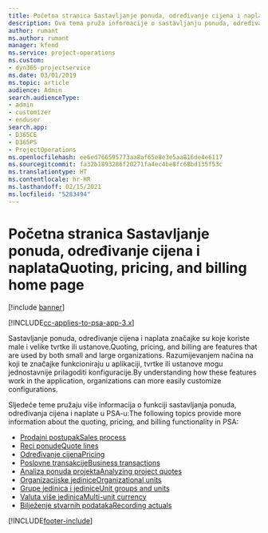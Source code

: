```yaml
---
title: Početna stranica Sastavljanje ponuda, određivanje cijena i naplata
description: Ova tema pruža informacije o sastavljanju ponuda, određivanju cijena i naplati.
author: rumant
ms.author: rumant
manager: kfend
ms.service: project-operations
ms.custom:
- dyn365-projectservice
ms.date: 03/01/2019
ms.topic: article
audience: Admin
search.audienceType:
- admin
- customizer
- enduser
search.app:
- D365CE
- D365PS
- ProjectOperations
ms.openlocfilehash: ee6ed766595773aa8af65e8e3e5aa816de4e6117
ms.sourcegitcommit: fa32b1893286f20271fa4ec4be8fc68bd135f53c
ms.translationtype: HT
ms.contentlocale: hr-HR
ms.lasthandoff: 02/15/2021
ms.locfileid: "5283494"
---
```

# <a name="quoting-pricing-and-billing-home-page"></a><span data-ttu-id="80706-103">Početna stranica Sastavljanje ponuda, određivanje cijena i naplata</span><span class="sxs-lookup"><span data-stu-id="80706-103">Quoting, pricing, and billing home page</span></span>

[!include [banner](../includes/psa-now-project-operations.md)]

[!INCLUDE[cc-applies-to-psa-app-3.x](../includes/cc-applies-to-psa-app-3x.md)]

<span data-ttu-id="80706-104">Sastavljanje ponuda, određivanje cijena i naplata značajke su koje koriste male i velike tvrtke ili ustanove.</span><span class="sxs-lookup"><span data-stu-id="80706-104">Quoting, pricing, and billing are features that are used by both small and large organizations.</span></span> <span data-ttu-id="80706-105">Razumijevanjem načina na koji te značajke funkcioniraju u aplikaciji, tvrtke ili ustanove mogu jednostavnije prilagoditi konfiguracije.</span><span class="sxs-lookup"><span data-stu-id="80706-105">By understanding how these features work in the application, organizations can more easily customize configurations.</span></span>

<span data-ttu-id="80706-106">Sljedeće teme pružaju više informacija o funkciji sastavljanja ponuda, određivanja cijena i naplate u PSA-u:</span><span class="sxs-lookup"><span data-stu-id="80706-106">The following topics provide more information about the quoting, pricing, and billing functionality in PSA:</span></span>

- [<span data-ttu-id="80706-107">Prodajni postupak</span><span class="sxs-lookup"><span data-stu-id="80706-107">Sales process</span></span>](basic-sales-process.md)
- [<span data-ttu-id="80706-108">Reci ponude</span><span class="sxs-lookup"><span data-stu-id="80706-108">Quote lines</span></span>](basic-quote-lines.md)
- [<span data-ttu-id="80706-109">Određivanje cijena</span><span class="sxs-lookup"><span data-stu-id="80706-109">Pricing</span></span>](basic-pricing.md)
- [<span data-ttu-id="80706-110">Poslovne transakcije</span><span class="sxs-lookup"><span data-stu-id="80706-110">Business transactions</span></span>](basic-business-transactions.md)
- [<span data-ttu-id="80706-111">Analiza ponuda projekta</span><span class="sxs-lookup"><span data-stu-id="80706-111">Analyzing project quotes</span></span>](basic-analyzing-quotes.md)
- [<span data-ttu-id="80706-112">Organizacijske jedinice</span><span class="sxs-lookup"><span data-stu-id="80706-112">Organizational units</span></span>](advanced-organizational.md)
- [<span data-ttu-id="80706-113">Grupe jedinica i jedinice</span><span class="sxs-lookup"><span data-stu-id="80706-113">Unit groups and units</span></span>](advanced-units.md)
- [<span data-ttu-id="80706-114">Valuta više jedinica</span><span class="sxs-lookup"><span data-stu-id="80706-114">Multi-unit currency</span></span>](advanced-currency.md)
- [<span data-ttu-id="80706-115">Bilježenje stvarnih podataka</span><span class="sxs-lookup"><span data-stu-id="80706-115">Recording actuals</span></span>](advanced-actuals.md)


[!INCLUDE[footer-include](../includes/footer-banner.md)]